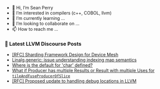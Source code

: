 - 👋 Hi, I’m Sean Perry
- 👀 I’m interested in compilers (c++, COBOL, llvm)
- 🌱 I’m currently learning ...
- 💞️ I’m looking to collaborate on ...
- 📫 How to reach me ...

<!---
s66perry/s66perry is a ✨ special ✨ repository because its `README.md` (this file) appears on your GitHub profile.
You can click the Preview link to take a look at your changes.
--->
### 📕 Latest LLVM Discourse Posts

<!-- DISCOURSE-LLVM:START -->
- [[RFC] Sharding Framework Design for Device Mesh](https://discourse.llvm.org/t/rfc-sharding-framework-design-for-device-mesh/73533?page=6#post_111)
- [Linalg.generic: issue understanding indexing map semantics](https://discourse.llvm.org/t/linalg-generic-issue-understanding-indexing-map-semantics/79256#post_3)
- [Where is the default for &#39;char&#39; defined?](https://discourse.llvm.org/t/where-is-the-default-for-char-defined/79202#post_5)
- [What if Producer has multiple Results or Result with multiple Uses for `tileAndFuseProducerOfSlice`](https://discourse.llvm.org/t/what-if-producer-has-multiple-results-or-result-with-multiple-uses-for-tileandfuseproducerofslice/78795#post_8)
- [[RFC] Proposed update to handling debug locations in LLVM](https://discourse.llvm.org/t/rfc-proposed-update-to-handling-debug-locations-in-llvm/79244#post_5)
<!-- DISCOURSE-LLVM:END -->

